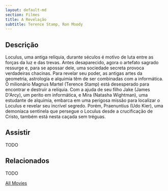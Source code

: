 ```yaml
---
layout: default-md
section: Filmes
title: A Revelação
subtitle: Terence Stamp, Ron Moody
---
```


## Descrição
Loculus, uma antiga relíquia, durante séculos é motivo de luta entre as forças da luz e das trevas. Antes desaparecido, agora o artefato sagrado ressurge e, para se apossar dele, uma sociedade secreta provoca verdadeiras chacinas. Para revelar seu poder, as antigas artes da geometria, astrologia e alquimia têm de ser combinadas com a informática. O milionário Magnus Martel (Terence Stamp) está desesperado para encontrar e destruir a relíquia. Com a ajuda de seu filho Jake (James D'Arcy), um perito em informática, e Mira (Natasha Wightman), uma estudante de alquimia, embarca em uma perigosa missão para localizar o Loculus e revelar seu incrível segredo. Porém, Praenuntius (Udo Kier), uma demoníaca sentinela que persegue o Loculus desde a crucificação de Cristo, também está nesta caçada sem tréguas. 

## Assistir
TODO

## Relacionados
TODO


<a href="/movies" class="button">All Movies</a>